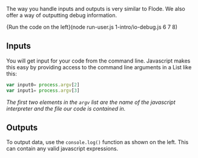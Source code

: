The way you handle inputs and outputs is very similar to Flode. We also offer a way of outputting debug information.

{Run the code on the left}(node run-user.js 1-intro/io-debug.js 6 7 8)

## Inputs
You will get input for your code from the command line. Javascript makes this easy by providing access to the command line arguments in a List like this:
```javascript
var input0= process.argv[2]
var input1= process.argv[3]
```
*The first two elements in the `argv` list are the name of the javascript interpreter and the file our code is contained in.*

## Outputs
To output data, use the `console.log()` function as shown on the left. This can contain any valid javascript expressions.



